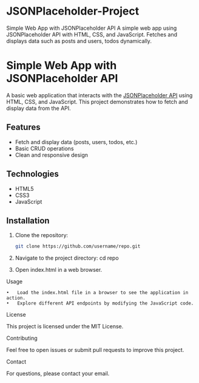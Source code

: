 # JSONPlaceholder-Project

Simple Web App with JSONPlaceholder API A simple web app using JSONPlaceholder API with HTML, CSS, and JavaScript. Fetches and displays data such as posts and users, todos dynamically.

# Simple Web App with JSONPlaceholder API

A basic web application that interacts with the [JSONPlaceholder API](https://jsonplaceholder.typicode.com) using HTML, CSS, and JavaScript. This project demonstrates how to fetch and display data from the API.

## Features

- Fetch and display data (posts, users, todos, etc.)
- Basic CRUD operations
- Clean and responsive design

## Technologies

- HTML5
- CSS3
- JavaScript

## Installation

1. Clone the repository:

   ```bash
   git clone https://github.com/username/repo.git

   ```

2. Navigate to the project directory:
   cd repo

3. Open index.html in a web browser.

Usage

    •	Load the index.html file in a browser to see the application in action.
    •	Explore different API endpoints by modifying the JavaScript code.

License

This project is licensed under the MIT License.

Contributing

Feel free to open issues or submit pull requests to improve this project.

Contact

For questions, please contact your email.
